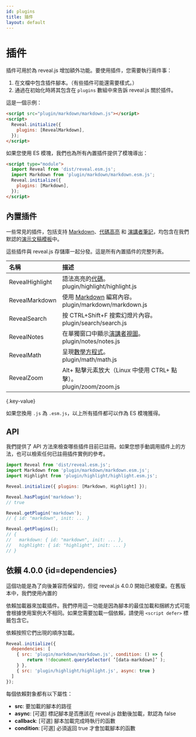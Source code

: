 ```yaml
---
id: plugins
title: 插件
layout: default
---
```


# 插件

插件可用於為 reveal.js 增加額外功能。要使用插件，您需要執行兩件事：

1. 在文檔中包含插件腳本。（有些插件可能還需要樣式。）
1. 通過在初始化時將其包含在 `plugins` 數組中來告訴 reveal.js 關於插件。

這是一個示例：

```html
<script src="plugin/markdown/markdown.js"></script>
<script>
  Reveal.initialize({
    plugins: [RevealMarkdown],
  });
</script>
```

如果您使用 ES 模塊，我們也為所有內置插件提供了模塊導出：

```html
<script type="module">
  import Reveal from 'dist/reveal.esm.js';
  import Markdown from 'plugin/markdown/markdown.esm.js';
  Reveal.initialize({
    plugins: [Markdown],
  });
</script>
```

## 內置插件

一些常見的插件，包括支持 [Markdown](/markdown/)、[代碼高亮](/code/) 和 [演講者筆記](/speaker-view/)，均包含在我們默認的[演示文稿模板](https://github.com/hakimel/reveal.js/blob/master/index.html)中。

這些插件與 reveal.js 存儲庫一起分發。這是所有內置插件的完整列表。

| 名稱            | 描述                                                                                                       |
| :-------------- | :--------------------------------------------------------------------------------------------------------- |
| RevealHighlight | 語法高亮的[代碼](/code/)。<br><span class="text-gray-600">plugin/highlight/highlight.js</span>             |
| RevealMarkdown  | 使用 [Markdown](/markdown/) 編寫內容。<br><span class="text-gray-600">plugin/markdown/markdown.js</span>   |
| RevealSearch    | 按 CTRL+Shift+F 搜索幻燈片內容。<br><span class="text-gray-600">plugin/search/search.js</span>             |
| RevealNotes     | 在單獨窗口中顯示[演講者視圖](/speaker-view/)。<br><span class="text-gray-600">plugin/notes/notes.js</span> |
| RevealMath      | 呈現[數學方程式](/math/)。<br><span class="text-gray-600">plugin/math/math.js</span>                       |
| RevealZoom      | Alt+ 點擊元素放大（Linux 中使用 CTRL+ 點擊）。<br><span class="text-gray-600">plugin/zoom/zoom.js</span>     |

{.key-value}

如果您換用 `.js` 為 `.esm.js`，以上所有插件都可以作為 ES 模塊獲得。

## API

我們提供了 API 方法來檢查哪些插件目前已註冊。如果您想手動調用插件上的方法，也可以檢索任何已註冊插件實例的參考。

```js
import Reveal from 'dist/reveal.esm.js';
import Markdown from 'plugin/markdown/markdown.esm.js';
import Highlight from 'plugin/highlight/highlight.esm.js';

Reveal.initialize({ plugins: [Markdown, Highlight] });

Reveal.hasPlugin('markdown');
// true

Reveal.getPlugin('markdown');
// { id: "markdown", init: ... }

Reveal.getPlugins();
// {
//   markdown: { id: "markdown", init: ... },
//   highlight: { id: "highlight", init: ... }
// }
```

## 依賴 <span class="r-version-badge deprecated">4.0.0</span> {id=dependencies}

這個功能是為了向後兼容而保留的，但從 reveal.js 4.0.0 開始已被廢棄。在舊版本中，我們使用內置的

依賴加載器來加載插件。我們停用這一功能是因為腳本的最佳加載和捆綁方式可能會根據使用案例大不相同。如果您需要加載一個依賴，請使用 `<script defer>` 標籤包含它。

依賴按照它們出現的順序加載。

```js
Reveal.initialize({
  dependencies: [
    { src: 'plugin/markdown/markdown.js', condition: () => {
        return !!document.querySelector( ’[data-markdown]’ );
    } },
    { src: 'plugin/highlight/highlight.js', async: true }
  ]
});
```

每個依賴對象都有以下屬性：

- **src**: 要加載的腳本的路徑
- **async**: [可選] 標記腳本是否應該在 reveal.js 啟動後加載，默認為 false
- **callback**: [可選] 腳本加載完成時執行的函數
- **condition**: [可選] 必須返回 true 才會加載腳本的函數
